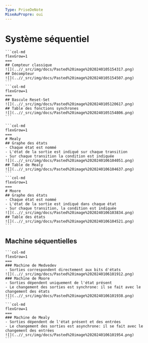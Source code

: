 ```yaml
---
Type: PriseDeNote
MiseAuPropre: oui
---
```

# Système séquentiel
````col
```col-md
flexGrow=1
===
## Compteur classique
![](..//_src/img/docs/Pasted%20image%2020240105154317.png)
## Décompteur
![](..//_src/img/docs/Pasted%20image%2020240105154507.png)
```
```col-md
flexGrow=1
===
## Bascule Reset-Set
![](..//_src/img/docs/Pasted%20image%2020240105120617.png)
## Table des fonctions synchrones
![](..//_src/img/docs/Pasted%20image%2020240105154806.png)
```
````
````col
```col-md
flexGrow=1
===
# Mealy
## Graphe des états
- Chaque état est nommé
- L'état de la sortie est indiqué sur chaque transition
- Sur chaque transition la condition est indiquée
![](..//_src/img/docs/Pasted%20image%2020240106104051.png)
## Table de Mealy
![](..//_src/img/docs/Pasted%20image%2020240106104637.png)
```
```col-md
flexGrow=1
===
# Moore
## Graphe des états
- Chaque état est nommé
- L'état de la sortie est indiqué dans chaque état
- Sur chaque transition, la condition est indiquée
![](..//_src/img/docs/Pasted%20image%2020240106103834.png)
## Table des états
![](..//_src/img/docs/Pasted%20image%2020240106104521.png)
```
````
## Machine séquentielles
````col
```col-md
flexGrow=1
===
### Machine de Medvedev
- Sorties correspondent directement aux bits d'états
![](..//_src/img/docs/Pasted%20image%2020240106101912.png)
### Machine de Moore
- Sorties dépendent uniquement de l'état présent
- Le changement des sorties est synchrone: il se fait avec le changement des états
![](..//_src/img/docs/Pasted%20image%2020240106101938.png)
```
```col-md
flexGrow=1
===
### Machine de Mealy
- Sorties dépendent de l'état présent et des entrées
- Le changement des sorties est asynchrone: il se fait avec le changement des entrées
![](..//_src/img/docs/Pasted%20image%2020240106101954.png)
```
````
